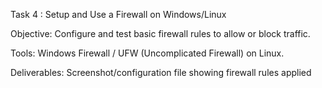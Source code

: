 Task 4  : Setup and Use a Firewall on Windows/Linux

 Objective: Configure and test basic firewall rules to allow or block traffic.
 
 Tools:  Windows Firewall / UFW (Uncomplicated Firewall) on Linux.
 
 Deliverables: Screenshot/configuration file showing firewall rules applied
